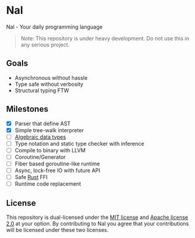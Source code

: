 Nal
=====

Nal - Your daily programming language

> Note: This repository is under heavy development.
Do not use this in any serious project.

## Goals

- Asynchronous without hassle
- Type safe without verbosity
- Structural typing FTW

## Milestones

- [x] Parser that define AST
- [x] Simple tree-walk interpreter
- [ ] [Algebraic data types][adt]
- [ ] Type notation and static type checker with inference
- [ ] Compile to binary with LLVM
- [ ] Coroutine/Generator
- [ ] Fiber based goroutine-like runtime
- [ ] Async, lock-free IO with future API
- [ ] Safe [Rust][rust] FFI
- [ ] Runtime code replacement

## License

This repository is dual-licensed under the [MIT license][license-mit] and [Apache license 2.0][license-apl] at your option. By contributing to Nal you agree that your contributions will be licensed under these two licenses.

<!-- links -->

[adt]: https://en.wikipedia.org/wiki/Algebraic_data_type/
[rust]: https://www.rust-lang.org/
[license-mit]: ./LICENSE-MIT
[license-apl]: ./LICENSE-APACHE
